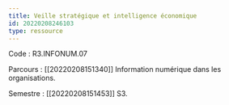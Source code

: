 ```yaml
---
title: Veille stratégique et intelligence économique
id: 20220208246103
type: ressource
---
```


Code : R3.INFONUM.07

Parcours : [[20220208151340]] Information numérique dans les organisations.

Semestre : [[20220208151453]] S3.